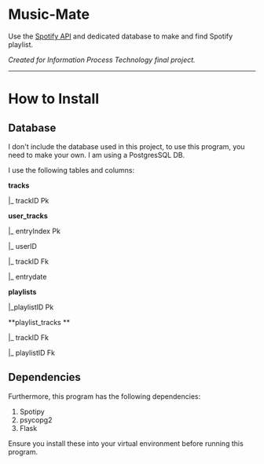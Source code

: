 # Music-Mate
Use the [Spotify API](https://developer.spotify.com/) and dedicated database to make and find Spotify playlist.

*Created for Information Process Technology final project.*

---
# How to Install

## Database
I don't include the database used in this project, to use this program, you need to make your own. I am using a PostgresSQL DB.

I use the following tables and columns:

**tracks**

|_ trackID Pk


**user_tracks**

|_ entryIndex Pk

|_ userID 

|_ trackID Fk

|_ entrydate


**playlists**

|_playlistID Pk
 
 
**playlist_tracks **

|_ trackID Fk

|_ playlistID Fk

## Dependencies
Furthermore, this program has the following dependencies:
1. Spotipy
2. psycopg2
3. Flask

Ensure you install these into your virtual environment before running this program.
